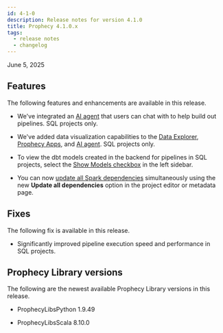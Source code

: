 ```yaml
---
id: 4-1-0
description: Release notes for version 4.1.0
title: Prophecy 4.1.0.x
tags:
  - release notes
  - changelog
---
```


June 5, 2025

## Features

The following features and enhancements are available in this release.

- We've integrated an [AI agent](/analysts/ai-chat) that users can chat with to help build out pipelines. SQL projects only.

- We've added data visualization capabilities to the [Data Explorer](/analysts/data-explorer), [Prophecy Apps](/analysts/business-applications), and [AI agent](/analysts/ai-chat). SQL projects only.

- To view the dbt models created in the backend for pipelines in SQL projects, select the [Show Models checkbox](/analysts/pipeline-execution#compute-engines) in the left sidebar.

- You can now [update all Spark dependencies](/engineers/spark-dependencies#update-dependencies) simultaneously using the new **Update all dependencies** option in the project editor or metadata page.

## Fixes

The following fix is available in this release.

- Significantly improved pipeline execution speed and performance in SQL projects.

## Prophecy Library versions

The following are the newest available Prophecy Library versions in this release.

- ProphecyLibsPython 1.9.49

- ProphecyLibsScala 8.10.0
